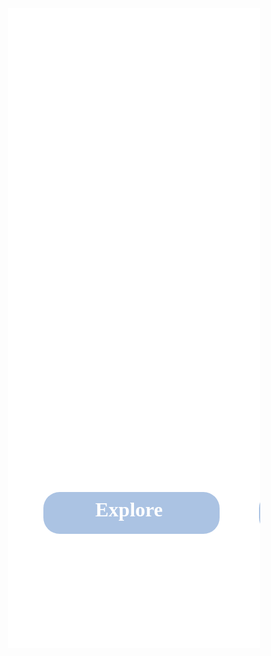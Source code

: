 <html>
  <head>
    <link href="https://fonts.googleapis.com/css?family=Exo&display=swap" rel="stylesheet" />
  </head>
  <body>
    <!-- <table>
      <tr>
        <td><a href="/jazzyisking">Home</a></td>
        <td><a href="/jazzyisking/templates/designplan">Design Plan</a></td>
        <td><a href="/jazzyisking/templates/login">Log In</a></td>
        <td><a href="/jazzyisking/templates/signup">Sign Up</a></td>
        <td><a href="/jazzyisking/templates/calendar">Calendar</a></td>
        <td><a href="/jazzyisking/templates/home">Home</a></td>
      </tr>
    </table> -->
    <div class="v59_3">
    <div class="v80_10"></div>
    <a class="v59_4" href="/jazzyisking/templates/home">Home</a>
    <a class="v59_5" href="/jazzyisking/templates/calendar">Calender</a>
    <a class="v59_8" href="/jazzyisking/templates/login">Login</a>
    <span class="v80_12">Putting the jazz in your plans</span>
    <span class="v59_6">Itinerary</span>
    <span class="v59_7">Activities</span>
    <span class="v80_11">Jazzy Plans</span>
    //test
    <div class="v80_14"></div>
    <div class="v80_17">
    </div><span class="v80_15">Explore</span>
    <span class="v80_18">Popular Places</span>
    <div class="v80_16">
    </div><span class="v80_19">Search for activities</span>
    <div class="v80_20"></div><div class="v80_21"></div>
    <div class="v80_22"></div><span class="v105_2">
    Forum</span></div></body></html> <br/><br/> <style>* {
  box-sizing: border-box;
}
body {
  font-size: 14px;
}
.v59_3 {
  width: 100%;
  height: 1024px;
  background: rgba(255,255,255,1);
  opacity: 1;
  position: relative;
  top: 0px;
  left: 0px;
  overflow: hidden;
}
.v80_10 {
  width: 100%;
  height: 100%;
  background: url("../images/v80_10.png");
  background-repeat: no-repeat;
  background-position: center center;
  background-size: cover;
  opacity: 1;
  position: relative;
  top: 0px;
  left: 0px;
  overflow: hidden;
}
.v59_4 {
  width: 99px;
  color: rgba(255,255,255,1);
  position: absolute;
  top: 23px;
  left: 47px;
  font-family: Exo;
  font-weight: Regular;
  font-size: 36px;
  opacity: 1;
  text-align: left;
}
.v59_5 {
  width: 147px;
  color: rgba(255,255,255,1);
  position: absolute;
  top: 23px;
  left: 197px;
  font-family: Exo;
  font-weight: Regular;
  font-size: 36px;
  opacity: 1;
  text-align: left;
}
.v80_12 {
  width: 382px;
  color: rgba(255,255,255,1);
  position: absolute;
  top: 686px;
  left: 167px;
  font-family: Exo;
  font-weight: Bold;
  font-size: 28px;
  opacity: 1;
  text-align: left;
}
.v59_6 {
  width: 139px;
  color: rgba(255,255,255,1);
  position: absolute;
  top: 23px;
  left: 377px;
  font-family: Exo;
  font-weight: Regular;
  font-size: 36px;
  opacity: 1;
  text-align: left;
}
.v59_7 {
  width: 150px;
  color: rgba(255,255,255,1);
  position: absolute;
  top: 23px;
  left: 549px;
  font-family: Exo;
  font-weight: Regular;
  font-size: 36px;
  opacity: 1;
  text-align: left;
}
.v59_8 {
  width: 91px;
  color: rgba(255,255,255,1);
  position: absolute;
  top: 23px;
  left: 1328px;
  font-family: Exo;
  font-weight: Regular;
  font-size: 36px;
  opacity: 1;
  text-align: left;
}
.v80_11 {
  width: 481px;
  color: rgba(255,255,255,1);
  position: absolute;
  top: 308px;
  left: 112px;
  font-family: Exo;
  font-weight: ExtraBold;
  font-size: 96px;
  opacity: 1;
  text-align: center;
}
.v80_14 {
  width: 282px;
  height: 67px;
  background: rgba(136,170,215,1);
  opacity: 0.699999988079071;
  position: absolute;
  top: 774px;
  left: 57px;
  border-top-left-radius: 26px;
  border-top-right-radius: 26px;
  border-bottom-left-radius: 26px;
  border-bottom-right-radius: 26px;
  overflow: hidden;
}
.v80_17 {
  width: 282px;
  height: 67px;
  background: rgba(136,170,215,1);
  opacity: 0.699999988079071;
  position: absolute;
  top: 774px;
  left: 402px;
  border-top-left-radius: 26px;
  border-top-right-radius: 26px;
  border-bottom-left-radius: 26px;
  border-bottom-right-radius: 26px;
  overflow: hidden;
}
.v80_15 {
  width: 115px;
  color: rgba(255,255,255,1);
  position: absolute;
  top: 784px;
  left: 140px;
  font-family: Exo;
  font-weight: Bold;
  font-size: 32px;
  opacity: 1;
  text-align: left;
}
.v80_18 {
  width: 222px;
  color: rgba(255,255,255,1);
  position: absolute;
  top: 784px;
  left: 432px;
  font-family: Exo;
  font-weight: Bold;
  font-size: 32px;
  opacity: 1;
  text-align: left;
}
.v80_16 {
  width: 527px;
  height: 66px;
  background: rgba(13,48,91,1);
  opacity: 0.800000011920929;
  position: absolute;
  top: 404px;
  left: 812px;
  border-top-left-radius: 16px;
  border-top-right-radius: 16px;
  border-bottom-left-radius: 16px;
  border-bottom-right-radius: 16px;
  overflow: hidden;
}
.v80_19 {
  width: 298px;
  color: rgba(255,255,255,1);
  position: absolute;
  top: 416px;
  left: 879px;
  font-family: Exo;
  font-weight: Bold;
  font-size: 32px;
  opacity: 1;
  text-align: left;
}
.v80_20 {
  width: 32px;
  height: 31px;
  background: rgba(217,217,217,1);
  opacity: 1;
  position: absolute;
  top: 414px;
  left: 824px;
  border-radius: 50%;
}
.v80_21 {
  width: 5px;
  height: 28px;
  background: rgba(217,217,217,1);
  opacity: 1;
  position: absolute;
  top: 433px;
  left: 841px;
  border-top-left-radius: 2px;
  border-top-right-radius: 2px;
  border-bottom-left-radius: 2px;
  border-bottom-right-radius: 2px;
  transform: rotate(-35deg);
  overflow: hidden;
}
.v80_22 {
  width: 24px;
  height: 23px;
  background: rgba(23,64,110,1);
  opacity: 1;
  position: absolute;
  top: 418px;
  left: 828px;
  border-radius: 50%;
}
.v105_2 {
  width: 111px;
  color: rgba(255,255,255,1);
  position: absolute;
  top: 23px;
  left: 732px;
  font-family: Exo;
  font-weight: Regular;
  font-size: 36px;
  opacity: 1;
  text-align: left;
}
</style>
